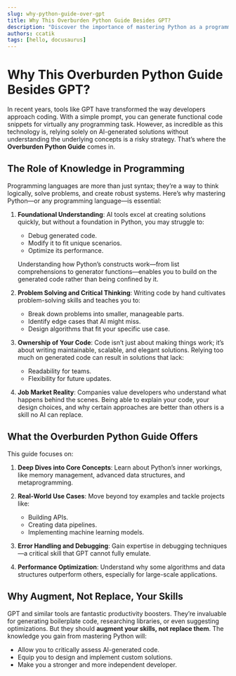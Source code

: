 ```yaml
---
slug: why-python-guide-over-gpt
title: Why This Overburden Python Guide Besides GPT?
description: "Discover the importance of mastering Python as a programming language in an AI-assisted coding era."
authors: ccatik
tags: [hello, docusaurus]
---
```


# Why This Overburden Python Guide Besides GPT?

In recent years, tools like GPT have transformed the way developers approach coding. With a simple prompt, you can generate functional code snippets for virtually any programming task. However, as incredible as this technology is, relying solely on AI-generated solutions without understanding the underlying concepts is a risky strategy. That’s where the **Overburden Python Guide** comes in.

<!-- truncate -->


## The Role of Knowledge in Programming

Programming languages are more than just syntax; they’re a way to think logically, solve problems, and create robust systems. Here’s why mastering Python—or any programming language—is essential:

1. **Foundational Understanding**:
   AI tools excel at creating solutions quickly, but without a foundation in Python, you may struggle to:
   - Debug generated code.
   - Modify it to fit unique scenarios.
   - Optimize its performance.

   Understanding how Python’s constructs work—from list comprehensions to generator functions—enables you to build on the generated code rather than being confined by it.

2. **Problem Solving and Critical Thinking**:
   Writing code by hand cultivates problem-solving skills and teaches you to:
   - Break down problems into smaller, manageable parts.
   - Identify edge cases that AI might miss.
   - Design algorithms that fit your specific use case.

3. **Ownership of Your Code**:
   Code isn’t just about making things work; it’s about writing maintainable, scalable, and elegant solutions. Relying too much on generated code can result in solutions that lack:
   - Readability for teams.
   - Flexibility for future updates.

4. **Job Market Reality**:
   Companies value developers who understand what happens behind the scenes. Being able to explain your code, your design choices, and why certain approaches are better than others is a skill no AI can replace.

## What the Overburden Python Guide Offers

This guide focuses on:

1. **Deep Dives into Core Concepts**:
   Learn about Python’s inner workings, like memory management, advanced data structures, and metaprogramming.

2. **Real-World Use Cases**:
   Move beyond toy examples and tackle projects like:
   - Building APIs.
   - Creating data pipelines.
   - Implementing machine learning models.

3. **Error Handling and Debugging**:
   Gain expertise in debugging techniques—a critical skill that GPT cannot fully emulate.

4. **Performance Optimization**:
   Understand why some algorithms and data structures outperform others, especially for large-scale applications.

## Why Augment, Not Replace, Your Skills

GPT and similar tools are fantastic productivity boosters. They’re invaluable for generating boilerplate code, researching libraries, or even suggesting optimizations. But they should **augment your skills, not replace them**. The knowledge you gain from mastering Python will:

- Allow you to critically assess AI-generated code.
- Equip you to design and implement custom solutions.
- Make you a stronger and more independent developer.


